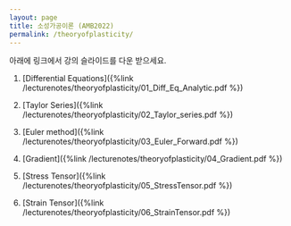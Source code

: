 ```yaml
---
layout: page
title: 소성가공이론 (AMB2022)
permalink: /theoryofplasticity/
---
```



아래에 링크에서 강의 슬라이드를 다운 받으세요.




1. [Differential Equations]({%link /lecturenotes/theoryofplasticity/01_Diff_Eq_Analytic.pdf %})

2. [Taylor Series]({%link /lecturenotes/theoryofplasticity/02_Taylor_series.pdf %})

3. [Euler method]({%link /lecturenotes/theoryofplasticity/03_Euler_Forward.pdf %})

4. [Gradient]({%link /lecturenotes/theoryofplasticity/04_Gradient.pdf %})

5. [Stress Tensor]({%link /lecturenotes/theoryofplasticity/05_StressTensor.pdf %})

6. [Strain Tensor]({%link /lecturenotes/theoryofplasticity/06_StrainTensor.pdf %})

<!--
-->
